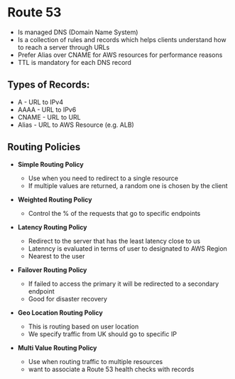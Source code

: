 # Route 53
* Is managed DNS (Domain Name System)
* Is a collection of rules and records which helps clients understand how to reach a server through URLs
* Prefer Alias over CNAME for AWS resources for performance reasons
* TTL is mandatory for each DNS record

## Types of Records:
* A - URL to IPv4
* AAAA - URL to IPv6
* CNAME - URL to URL
* Alias - URL to AWS Resource (e.g. ALB)


## Routing Policies
* **Simple Routing Policy**
  * Use when you need to redirect to a single resource
  * If multiple values are returned, a random one is chosen by the client

* **Weighted Routing Policy**
  * Control the % of the requests that go to specific endpoints

* **Latency Routing Policy**
  * Redirect to the server that has the least latency close to us
  * Latenncy is evaluated in terms of user to designated to AWS Region
  * Nearest to the user

* **Failover Routing Policy**
  * If failed to access the primary it will be redirected to a secondary endpoint 
  * Good for disaster recovery

* **Geo Location Routing Policy** 
  * This is routing based on user location
  * We specify traffic from UK should go to specific IP

* **Multi Value Routing Policy**
  * Use when routing traffic to multiple resources
  * want to associate a Route 53 health checks with records
